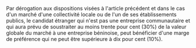 
Par dérogation aux dispositions visées à l'article précédent et dans le
cas d'un marché d'une collectivité locale ou de l'un de ses
établissements publics, le candidat étranger qui n'est pas une
entreprise communautaire et qui aura prévu de soustraiter au moins
trente pour cent (30%) de la valeur globale du marché à une entreprise
béninoise, peut bénéficier d'une marge de préférence qui ne peut être
supérieure à dix pour cent (10%).